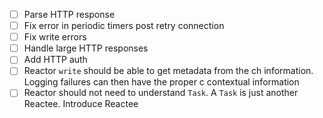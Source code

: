 - [ ] Parse HTTP response
- [ ] Fix error in periodic timers post retry connection
- [ ] Fix write errors
- [ ] Handle large HTTP responses  
- [ ] Add HTTP auth
- [ ] Reactor `write` should be able to get metadata from the ch information. Logging failures can then have the proper c
  contextual information
- [ ] Reactor should not need to understand `Task`. A `Task` is just another Reactee. Introduce Reactee